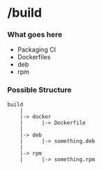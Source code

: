 # /build

### What goes here

* Packaging CI
* Dockerfiles
* deb
* rpm

### Possible Structure

```text
build
    |
    |-> docker
    |      |-> Dockerfile
    |
    |-> deb
    |      |-> something.deb
    |
    |-> rpm
    |      |-> something.rpm
```
